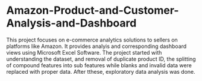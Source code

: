# Amazon-Product-and-Customer-Analysis-and-Dashboard
This project focuses on e-commerce analytics solutions to sellers on platforms like Amazon. It  provides analyis and corresponding dashboard views using Microsoft Excel Software. The project started with understanding the dataset, and removal of duplicate product ID, the splitting of compound features into sub features while blanks and invalid data were replaced with proper data. After tthese, exploratory data analysis was done.

